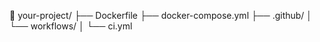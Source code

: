 📁 your-project/
├── Dockerfile
├── docker-compose.yml
├── .github/
│   └── workflows/
│       └── ci.yml
